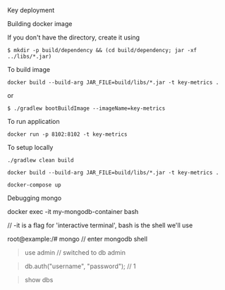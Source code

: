 Key deployment

Building docker image

If you don't have the directory, create it using 

```$ mkdir -p build/dependency && (cd build/dependency; jar -xf ../libs/*.jar)```

To build image

```docker build --build-arg JAR_FILE=build/libs/*.jar -t key-metrics .```

or

```$ ./gradlew bootBuildImage --imageName=key-metrics```

To run application

```docker run -p 8102:8102 -t key-metrics```

To setup locally

```./gradlew clean build```

```docker build --build-arg JAR_FILE=build/libs/*.jar -t key-metrics .```

```docker-compose up```


Debugging mongo

docker exec -it my-mongodb-container bash

// -it is a flag for 'interactive terminal', bash is the shell we'll use

root@example:/# mongo 
// enter mongodb shell

> use admin 
// switched to db admin

> db.auth("username", "password");
// 1

> show dbs
